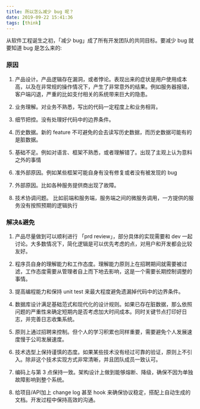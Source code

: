 ```yaml
---
title: 所以怎么减少 bug 呢？
date: 2019-09-22 15:41:36
tags: [think]
---
```

从软件工程诞生之初，「减少 bug」成了所有开发团队的共同目标。要减少 bug 就要知道 bug 是怎么来的:

### 原因
1. 产品设计。产品逻辑存在漏洞，或者悖论。表现出来的症状是用户使用成本高，以及在非常规的操作情况下，产生了非常意外的结果。例如服务器报错，客户端闪退，严重的比如支付相关的系统带来巨大的隐患。

2. 业务理解。对业务不熟悉，写出的代码一定程度上和业务相背。

3. 细节把控。没有处理好代码中的边界条件。

4. 历史数据。新的 feature 不可避免的会去读写历史数据，而历史数据可能有的是脏数据。

5. 基础不足。例如对语言、框架不熟悉，或者理解错了。出现了主观上认为意料之外的事情

6. 准外部原因。例如某些框架可能自身有没有修复或者没有被发现的 bug

7. 外部原因。比如各种服务提供商出现了故障。

8. 技术协调问题。 比如前端和服务端，服务端之间的微服务调用，一方提供的服务没有按照预期的逻辑执行

### 解决&避免
1. 产品尽量做到可以顺利进行 「prd review」，部分具体的实现需要和 dev 一起讨论。大多数情况下，简化逻辑是可以优先考虑的点，对用户和开发都会比较友好。

2. 程序员自身的理解能力和工作态度。理解能力原则上在招聘期间就需要被过滤，工作态度需要从管理者自上而下地去影响，这是一个需要长期控制调整的事情。

3. 提高编程能力和保持 unit test 来最大程度避免遗漏掉代码中的边界条件。

4. 数据库设计满足基础范式和现代化的设计规则。如果已存在脏数据，那么依照问题的严重性来确定短期内是否考虑加大时间成本。同时关键节点打印好日志，并完善日志收集系统。

5. 原则上通过招聘来控制。但个人的学习积累也同样重要，需要避免个人发展速度慢于公司发展速度。

6. 技术选型上保持谨慎的态度。如果某些技术没有经过可靠的验证，原则上不引入。除非这个技术实现方式非常清晰，并且团队成员一致认可。

7. 编码上与第 3 点保持一致。架构设计上做到能够熔断、降级，确保不因为单独故障影响到整个系统。

8. 给项目/API加上 change log 甚至 hook 来确保协议稳定，搭配上自动生成的文档。开发过程中保持高效的沟通。

